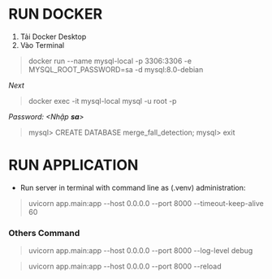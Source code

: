 # RUN DOCKER #
1. Tải Docker Desktop
2. Vào Terminal
> docker run --name mysql-local -p 3306:3306 -e MYSQL_ROOT_PASSWORD=sa -d mysql:8.0-debian

*Next*
> docker exec -it mysql-local mysql -u root -p
> 
*Password: <Nhập **sa**>*

> mysql> CREATE DATABASE merge_fall_detection;
> mysql> exit

# RUN APPLICATION #

- Run server in terminal with command line as (.venv) administration:
> uvicorn app.main:app --host 0.0.0.0 --port 8000 --timeout-keep-alive 60

### Others Command ###
> uvicorn app.main:app --host 0.0.0.0 --port 8000 --log-level debug

> uvicorn app.main:app --host 0.0.0.0 --port 8000 --reload